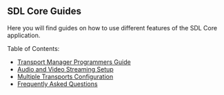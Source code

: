 ## SDL Core Guides

Here you will find guides on how to use different features of the SDL Core application.

Table of Contents:

- [Transport Manager Programmers Guide](../transport-manager-programming/)
- [Audio and Video Streaming Setup](../audio-and-video-streaming-setup/)
- [Multiple Transports Configuration](../multiple-transports-configuration/)
- [Frequently Asked Questions](../faq)
